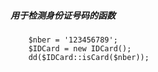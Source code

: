 ##### 用于检测身份证号码的函数
```
    $nber = '123456789';
    $IDCard = new IDCard();
    dd($IDCard::isCard($nber));
```